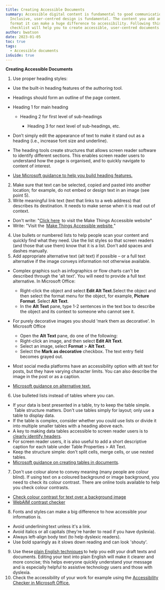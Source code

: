 ```yaml
---
title: Creating Accessible Documents
summary: Accessible digital content is fundamental to good communications.
  Inclusive, user-centred design is fundamental. The content you add and how you
  format it can make a huge difference to accessibility. Following this
  checklist will help you to create accessible, user-centred documents.
author: bwatson
date: 2023-01-05
toc: true
tags:
  - Accessible documents
isGuide: true
---
```

**Creating Accessible Documents**

1. Use proper heading styles:

* Use the built-in heading features of the authoring tool.  
* Headings should form an outline of the page content.  
* Heading 1 for main heading 

  * Heading 2 for first level of sub-headings 

    * Heading 3 for next level of sub-headings, etc.  
* Don’t simply edit the appearance of text to make it stand out as a heading (i.e., increase font size and underline). [](https://support.microsoft.com/en-us/office/make-your-word-docume)
* The heading tools create structures that allows screen reader software to identify different sections. This enables screen reader users to understand how the page is organised, and to quickly navigate to content of interest. 
* [Use Microsoft guidance to help you build heading features.](https://support.microsoft.com/en-us/office/make-your-word-docume) 

2. Make sure that text can be selected, copied and pasted into another location; for example, do not embed or design text in an image (see point 5).
3. Write meaningful link text (text that links to a web address) that describes its destination. It needs to make sense when it is read out of context. 

* Don't write: "[Click here](https://www.makethingsaccessible.com/)  to visit the Make Things Accessible website[](https://www.makethingsaccessible.com/)"  
* Write: "Visit the  [Make Things Accessible website ](https://www.makethingsaccessible.com/)" 

4. Use bullets or numbered lists to help people scan your content and quickly find what they need. Use the list styles so that screen readers (and those that use them) know that it is a list. Don't add spaces and dashes manually.
5. Add appropriate alternative text (alt text) if possible – or a full text alternative if the image conveys information not otherwise available. 

* Complex graphics such as infographics or flow charts can't be described through the 'alt text'. You will need to provide a full text alternative. In Microsoft Office:

  * Right-click the object and select **Edit Alt Text**.Select the object and then select the format menu for the object, for example, **Picture Format**. Select **Alt Text**.
  * In the **Alt Text** pane, type 1-2 sentences in the text box to describe the object and its context to someone who cannot see it.
* For purely decorative images you should 'mark them as decorative'. In Microsoft Office

  * Open the **Alt Text** pane, do one of the following:
  * Right-click an image, and then select **Edit Alt Text**.
  * Select an image, select **Format** > **Alt Text**.
  * Select the **Mark as decorative** checkbox. The text entry field becomes grayed out.
* Most social media platforms have an accessibility option with alt text for posts, but they have varying character limits. You can also describe the image in the post or as a caption. 
* [Microsoft guidance on alternative text.](https://support.microsoft.com/en-us/office/make-your-word-documents-accessible-to-people-with-disabilities-d9bf3683-87ac-47ea-b91a-78dcacb3c66d#bkmk_altvisuals_win)

6. Use bulleted lists instead of tables where you can. 

* If your data is best presented in a table, try to keep the table simple.  Table structure matters. Don't use tables simply for layout; only use a table to display data. 
* If the table is complex, consider whether you could use lists or divide it into multiple smaller tables with a heading above each. 
* A key to making data tables accessible to screen reader users is to [clearly identify headers](https://support.microsoft.com/en-us/office/make-your-word-documents-accessible-to-people-with-disabilities-d9bf3683-87ac-47ea-b91a-78dcacb3c66d#bkmk_tableheaders_win). 
* For screen reader users, it is also useful to add a short descriptive caption for each table under Table Properties > Alt Text. 
* Keep the structure simple: don't split cells, merge cells, or use nested tables. 
* [Microsoft guidance on creating tables in documents](https://support.microsoft.com/en-us/office/make-your-word-documents-accessible-to-people-with-disabilities-d9bf3683-87ac-47ea-b91a-78dcacb3c66d#bkmk_winbuiltinheadings).  

7. Don't use colour alone to convey meaning (many people are colour blind). If using text on a coloured background or image background, you need to check its colour contrast. There are online tools available to help you check colour contrasts.

* [Check colour contrast for text over a background image](https://www.brandwood.com/a11y/) 
* [WebAIM contrast checker](http://webaim.org/resources/contrast) 

8. Fonts and styles can make a big difference to how accessible your information is. 

* Avoid underlining text unless it's a link. 
* Avoid italics or all capitals (they're harder to read if you have dyslexia).  
* Always left-align body text (to help dyslexic readers). 
* Use bold sparingly as it slows down reading and can look 'shouty'. 

9. Use these [plain English techniques](https://deploy-preview-200--inquisitive-heliotrope-510c6d.netlify.app/guides/plain-english-tip-sheet/) to help you edit your draft texts and documents. Editing your text into plain English will make it clearer and more concise; this helps everyone quickly understand your message and is especially helpful to assistive technology users and those with dyslexia. 
10. Check the accessibility of your work for example using the [Accessibility Checker in Microsoft Office.](https://support.microsoft.com/en-us/office/improve-accessibility-with-the-accessibility-checker-a16f6de0-2f39-4a2b-8bd8-5ad801426c7f?ui=en-us&rs=en-us&ad=us)